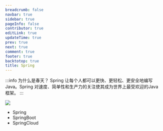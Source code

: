 ```yaml
---
breadcrumb: false
navbar: true
sidebar: true
pageInfo: false
contributor: true
editLink: true
updateTime: true
prev: true
next: true
comment: true
footer: true
backtotop: true
title: Spring
---
```


:::info 为什么是春天？
Spring 让每个人都可以更快、更轻松、更安全地编写 Java。Spring 对速度、简单性和生产力的关注使其成为世界上最受欢迎的Java 框架。
:::

![](https://img.springlearn.cn/blog/learn_1647175180000.png)


- Spring
- SpringBoot
- SpringCloud

